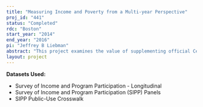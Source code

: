 ```yaml
---
title: "Measuring Income and Poverty from a Multi-year Perspective"
proj_id: "441"
status: "Completed"
rdc: "Boston"
start_year: "2014"
end_year: "2016"
pi: "Jeffrey B Liebman"
abstract: "This project examines the value of supplementing official Census Bureau measures of poverty, income, and the income distribution with measures based on multiple years of income, potentially up to an individual’s entire lifetime. The research studies how perspectives of income inequality and the career paths of low-wage workers differ, when viewed from an annual and a lifetime perspective. It also analyzes how the distributional impacts of the Social Security system and the tax system (including the Earned Income Tax Credit) differ when viewed from a lifetime perspective rather than from an annual perspective. This research aims to produce a comprehensive analysis of the impact of government tax and transfer programs on the lifetime income distribution, incorporating components such as TANF and SSI not yet modeled from a lifetime perspective. This research will also analyze how a multi-year approach alters measures of poverty among the elderly. Finally, this research extends a micro-simulation model of the Social Security system to incorporate some limited behavioral responses."
layout: project
---
```


**Datasets Used:**

  - Survey of Income and Program Participation - Longitudinal 
  - Survey of Income and Program Participation (SIPP) Panels 
  - SIPP Public-Use Crosswalk 

